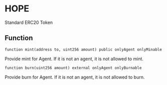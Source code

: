 # HOPE

Standard ERC20 Token

## Function

```solidity
function mint(address to, uint256 amount) public onlyAgent onlyMinable
```

Provide mint for Agent. If it is not an agent, it is not allowed to mint.

```solidity
function burn(uint256 amount) external onlyAgent onlyBurnable
```

Provide burn for Agent. If it is not an agent, it is not allowed to burn.
